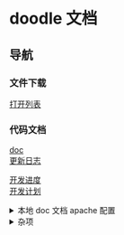 # doodle 文档

## 导航

### 文件下载

[打开列表](/download_files/index.html ':ignore')

### 代码文档

[doc](/DOXYGEN_DOC/index.html ':ignore')  
[更新日志](/DOXYGEN_DOC/update.html ':ignore')

[开发进度](schedule.md)  
[开发计划](development_plan.md)


<details>  
<summary>本地 doc 文档 apache 配置 </summary>  

``` xml
Define DOCROOT "E:/Doodle"
DocumentRoot "${DOCROOT}/docs"
<Directory "${DOCROOT}/docs">
    Options Indexes MultiViews FollowSymlinks
    AllowOverride None
</Directory>

Alias "/download_files" "${DOCROOT}/build/html/file"
<Directory "${DOCROOT}/build/html/file">
    Options Indexes FollowSymLinks MultiViews
    AllowOverride None
    Require all granted
</Directory>

Alias "/DOXYGEN_DOC" "${DOCROOT}/build/html"
<Directory "${DOCROOT}/build/html">
    Options Indexes FollowSymLinks MultiViews
    AllowOverride None
    Require all granted[development_plan.md](development_plan.md)
</Directory>

```

</details>

<details>

<summary> 杂项 </summary>
/E /PE 输出预处理过的文件
/showIncludes 显示所有的 include 
cmd中 `2>tmp.txt` 重定向 error 通道
</details>